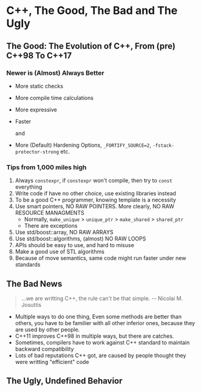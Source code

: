 # C++, The Good, The Bad and The Ugly

## The Good: The Evolution of C++, From (pre) C++98 To C++17

### Newer is (Almost) Always Better

* More static checks
* More compile time calculations
* More expressive
* Faster

   and

* More (Default) Hardening Options, `_FORTIFY_SOURCE=2`, `-fstack-protector-strong` etc.

### Tips from 1,000 miles high

1. Always `constexpr`, if `constexpr` won't compile, then try to `const` everything
3. Write code if have no other choice, use existing libraries instead
4. To be a good C++ programmer, knowing template is a necessity
5. Use smart pointers, NO RAW POINTERS. More clearly, NO RAW RESOURCE MANAGMENTS
   * Normally, `make_unique` > `unique_ptr` > `make_shared` > `shared_ptr`
   * There are exceptions
6. Use std/boost::array, NO RAW ARRAYS
7. Use std/boost::algorithms, (almost) NO RAW LOOPS
8. APIs should be easy to use, and hard to misuse
9. Make a good use of STL algorithms
10. Because of move semantics, same code might run faster under new standards

## The Bad News

  > ...we are writting C++, the rule can't be that simple.
  > -- Nicolai M. Josuttis

* Multiple ways to do one thing, Even some methods are better than others, you have to be familier with all other inferior ones, because they are used by other people.
* C++11 improves C++98 in multiple ways, but there are catches.
* Sometimes, compilers have to work against C++ standard to maintain backward compatibility
* Lots of bad reputations C++ got, are caused by people thought they were writting "efficient" code

## The Ugly, Undefined Behavior

